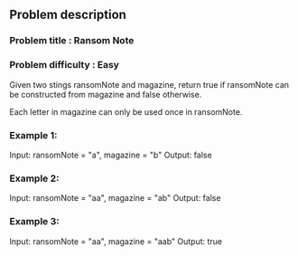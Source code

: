 ## Problem description
### Problem title : Ransom Note
### Problem difficulty : Easy

Given two stings ransomNote and magazine, return true if ransomNote can be constructed from magazine and false otherwise.

Each letter in magazine can only be used once in ransomNote.

 

### Example 1:

Input: ransomNote = "a", magazine = "b"
Output: false

### Example 2:

Input: ransomNote = "aa", magazine = "ab"
Output: false

### Example 3:

Input: ransomNote = "aa", magazine = "aab"
Output: true
